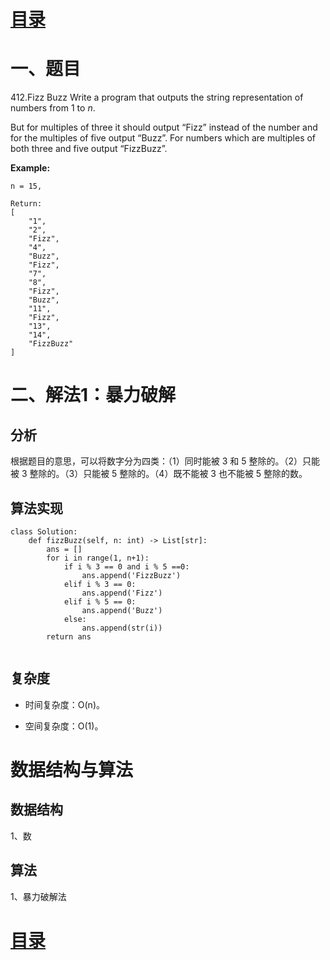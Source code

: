 # [目录](../README.md) 

# 一、题目
412.Fizz Buzz
Write a program that outputs the string representation of numbers from 1 to *n*.

But for multiples of three it should output “Fizz” instead of the number and for the multiples of five output “Buzz”. For numbers which are multiples of both three and five output “FizzBuzz”.

**Example:**

```
n = 15,

Return:
[
    "1",
    "2",
    "Fizz",
    "4",
    "Buzz",
    "Fizz",
    "7",
    "8",
    "Fizz",
    "Buzz",
    "11",
    "Fizz",
    "13",
    "14",
    "FizzBuzz"
]
```

# 二、解法1：暴力破解

## 分析

根据题目的意思，可以将数字分为四类：（1）同时能被 3 和 5 整除的。（2）只能被 3 整除的。（3）只能被 5 整除的。（4）既不能被 3 也不能被 5 整除的数。

## 算法实现

```
class Solution:
    def fizzBuzz(self, n: int) -> List[str]:
        ans = []
        for i in range(1, n+1):
            if i % 3 == 0 and i % 5 ==0:
                ans.append('FizzBuzz')
            elif i % 3 == 0:
                ans.append('Fizz')
            elif i % 5 == 0:
                ans.append('Buzz')
            else:
                ans.append(str(i))
        return ans
        
```

## 复杂度

- 时间复杂度：O(n)​。

- 空间复杂度：O(1)。



# 数据结构与算法

## 数据结构

1、数

## 算法

1、暴力破解法

# [目录](../README.md) 



   



